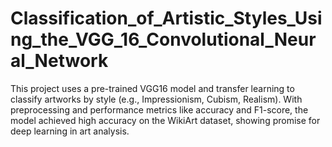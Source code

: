 # Classification_of_Artistic_Styles_Using_the_VGG_16_Convolutional_Neural_Network
This project uses a pre-trained VGG16 model and transfer learning to classify artworks by style (e.g., Impressionism, Cubism, Realism). With preprocessing and performance metrics like accuracy and F1-score, the model achieved high accuracy on the WikiArt dataset, showing promise for deep learning in art analysis.
